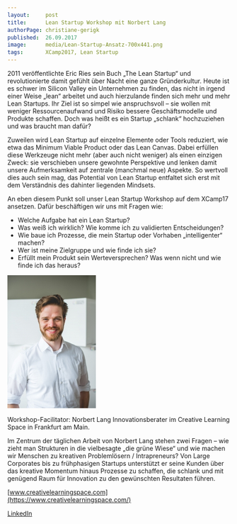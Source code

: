 ```yaml
---
layout:     post
title:      Lean Startup Workshop mit Norbert Lang
authorPage: christiane-gerigk
published:  26.09.2017
image:      media/Lean-Startup-Ansatz-700x441.png
tags:       XCamp2017, Lean Startup
---
```


2011 veröffentlichte Eric Ries sein Buch „The Lean Startup“ und revolutionierte damit gefühlt über Nacht eine ganze 
Gründerkultur. Heute ist es schwer im Silicon Valley ein Unternehmen zu finden, das nicht in irgend einer Weise „lean“ 
arbeitet und auch hierzulande finden sich mehr und mehr Lean Startups. Ihr Ziel ist so simpel wie anspruchsvoll – sie wollen 
mit weniger Ressourcenaufwand und Risiko bessere Geschäftsmodelle und Produkte schaffen. Doch was heißt es ein 
Startup „schlank“ hochzuziehen und was braucht man dafür?

Zuweilen wird Lean Startup auf einzelne Elemente oder Tools reduziert, wie etwa das Minimum Viable Product oder das Lean 
Canvas. Dabei erfüllen diese Werkzeuge nicht mehr (aber auch nicht weniger) als einen einzigen Zweck: sie verschieben unsere 
gewohnte Perspektive und lenken damit unsere Aufmerksamkeit auf zentrale (manchmal neue) Aspekte. So wertvoll dies auch sein 
mag, das Potential von Lean Startup entfaltet sich erst mit dem Verständnis des dahinter liegenden Mindsets.

An eben diesem Punkt soll unser Lean Startup Workshop auf dem XCamp17 ansetzen. Dafür beschäftigen wir uns mit Fragen wie:

* Welche Aufgabe hat ein Lean Startup?
* Was weiß ich wirklich? Wie komme ich zu validierten Entscheidungen?
* Wie baue ich Prozesse, die mein Startup oder Vorhaben „intelligenter“ machen?
* Wer ist meine Zielgruppe und wie finde ich sie?
* Erfüllt mein Produkt sein Werteversprechen? Was wenn nicht und wie finde ich das heraus?

![Norbert Lang](/media/Norbert_Lang_geringe-Aufl-200x300.jpg)

Workshop-Facilitator: Norbert Lang
Innovationsberater im Creative Learning Space in Frankfurt am Main.

Im Zentrum der täglichen Arbeit von Norbert Lang stehen zwei Fragen – wie zieht man Strukturen in die vielbesagte 
„die grüne Wiese“ und wie machen wir Menschen zu kreativen Problemlösern / Intrapreneurs? Von Large Corporates bis zu 
frühphasigen Startups unterstützt er seine Kunden über das kreative Momentum hinaus Prozesse zu schaffen, die schlank und 
mit genügend Raum für Innovation zu den gewünschten Resultaten führen.

[www.creativelearningspace.com](https://www.creativelearningspace.com/)

[LinkedIn](https://www.linkedin.com/in/norbert-lang-1b782899/)
